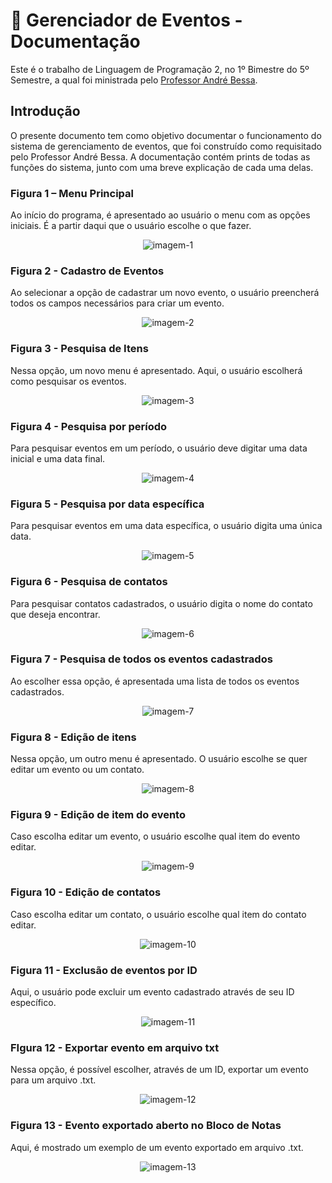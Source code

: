 # 📖 Gerenciador de Eventos - Documentação
Este é o trabalho de Linguagem de Programação 2, no 1º Bimestre do 5º Semestre, a qual foi ministrada pelo [Professor André Bessa](https://github.com/bessax).

## Introdução
O presente documento tem como objetivo documentar o funcionamento do sistema de gerenciamento de eventos, que foi construído como requisitado pelo Professor André Bessa. A documentação contém prints de todas as funções do sistema, junto com uma breve explicação de cada uma delas.

### Figura 1 – Menu Principal
Ao início do programa, é apresentado ao usuário o menu com as opções iniciais. É a partir daqui que o usuário escolhe o que fazer.
<p align="center">
  <img src="https://github.com/gPagio/multivix-5s-1b-trabalho-lp2/blob/main/Docs/Images/1.png" alt="imagem-1">
</p>

### Figura 2 - Cadastro de Eventos
Ao selecionar a opção de cadastrar um novo evento, o usuário preencherá todos os campos necessários para criar um evento.
<p align="center">
  <img src="https://github.com/gPagio/multivix-5s-1b-trabalho-lp2/blob/main/Docs/Images/2.png" alt="imagem-2">
</p>

### Figura 3 - Pesquisa de Itens
Nessa opção, um novo menu é apresentado. Aqui, o usuário escolherá como pesquisar os eventos.
<p align="center">
  <img src="https://github.com/gPagio/multivix-5s-1b-trabalho-lp2/blob/main/Docs/Images/3.png" alt="imagem-3">
</p>

### Figura 4 - Pesquisa por período
Para pesquisar eventos em um período, o usuário deve digitar uma data inicial e uma data final.
<p align="center">
  <img src="https://github.com/gPagio/multivix-5s-1b-trabalho-lp2/blob/main/Docs/Images/4.png" alt="imagem-4">
</p>

### Figura 5 - Pesquisa por data específica
Para pesquisar eventos em uma data específica, o usuário digita uma única data.
<p align="center">
  <img src="https://github.com/gPagio/multivix-5s-1b-trabalho-lp2/blob/main/Docs/Images/5.png" alt="imagem-5">
</p>

### Figura 6 - Pesquisa de contatos
Para pesquisar contatos cadastrados, o usuário digita o nome do contato que deseja encontrar.
<p align="center">
  <img src="https://github.com/gPagio/multivix-5s-1b-trabalho-lp2/blob/main/Docs/Images/6.png" alt="imagem-6">
</p>

### Figura 7 - Pesquisa de todos os eventos cadastrados
Ao escolher essa opção, é apresentada uma lista de todos os eventos cadastrados.
<p align="center">
  <img src="https://github.com/gPagio/multivix-5s-1b-trabalho-lp2/blob/main/Docs/Images/7.png" alt="imagem-7">
</p>

### Figura 8 - Edição de itens 
Nessa opção, um outro menu é apresentado. O usuário escolhe se quer editar um evento ou um contato.
<p align="center">
  <img src="https://github.com/gPagio/multivix-5s-1b-trabalho-lp2/blob/main/Docs/Images/8.png" alt="imagem-8">
</p>

### Figura 9 - Edição de item do evento
Caso escolha editar um evento, o usuário escolhe qual item do evento editar.
<p align="center">
  <img src="https://github.com/gPagio/multivix-5s-1b-trabalho-lp2/blob/main/Docs/Images/9.png" alt="imagem-9">
</p>

### Figura 10 - Edição de contatos
Caso escolha editar um contato, o usuário escolhe qual item do contato editar.
<p align="center">
  <img src="https://github.com/gPagio/multivix-5s-1b-trabalho-lp2/blob/main/Docs/Images/10.png" alt="imagem-10">
</p>

### Figura 11 - Exclusão de eventos por ID
Aqui, o usuário pode excluir um evento cadastrado através de seu ID específico.
<p align="center">
  <img src="https://github.com/gPagio/multivix-5s-1b-trabalho-lp2/blob/main/Docs/Images/11.png" alt="imagem-11">
</p>

### FIgura 12 - Exportar evento em arquivo txt
Nessa opção, é possível escolher, através de um ID, exportar um evento para um arquivo .txt.
<p align="center">
  <img src="https://github.com/gPagio/multivix-5s-1b-trabalho-lp2/blob/main/Docs/Images/12.png" alt="imagem-12">
</p>

### Figura 13 - Evento exportado aberto no Bloco de Notas
Aqui, é mostrado um exemplo de um evento exportado em arquivo .txt.
<p align="center">
  <img src="https://github.com/gPagio/multivix-5s-1b-trabalho-lp2/blob/main/Docs/Images/13.png" alt="imagem-13">
</p>
